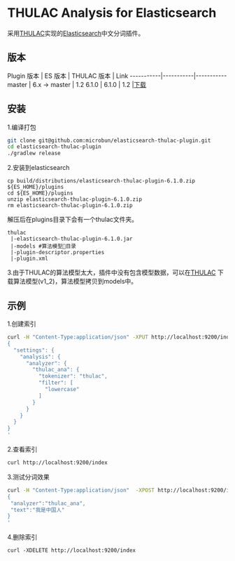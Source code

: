 # THULAC Analysis for Elasticsearch 
采用[THULAC](https://github.com/thunlp/THULAC-Java)实现的[Elasticsearch](https://www.elastic.co)中文分词插件。

版本
--------

Plugin 版本 | ES 版本 | THULAC 版本 |  Link
-----------|-----------|-----------
master | 6.x -> master | 1.2
6.1.0 | 6.1.0          | 1.2      |[下载](https://github.com/microbun/elasticsearch-thulac-plugin/archive/v6.1.0.tar.gz)

安装
--------
1.编译打包

```bash
git clone git@github.com:microbun/elasticsearch-thulac-plugin.git
cd elasticsearch-thulac-plugin
./gradlew release
```

2.安装到elasticsearch
```
cp build/distributions/elasticsearch-thulac-plugin-6.1.0.zip ${ES_HOME}/plugins
cd ${ES_HOME}/plugins
unzip elasticsearch-thulac-plugin-6.1.0.zip
rm elasticsearch-thulac-plugin-6.1.0.zip
```
解压后在plugins目录下会有一个thulac文件夹。
```
thulac
 |-elasticsearch-thulac-plugin-6.1.0.jar
 |-models #算法模型目录
 |-plugin-descriptor.properties
 |-plugin.xml
```

3.由于THULAC的算法模型太大，插件中没有包含模型数据，可以在[THULAC](https://github.com/thunlp/THULAC-Java) 下载算法模型(v1_2)，算法模型拷贝到models中。


示例
--------
1.创建索引
```bash
curl -H "Content-Type:application/json" -XPUT http://localhost:9200/index -d'
{
  "settings": {
    "analysis": {
      "analyzer": {
        "thulac_ana": {
          "tokenizer": "thulac",
          "filter": [
            "lowercase"
          ]
        }
      }
    }
  }
}
'
```
2.查看索引
```bash
curl http://localhost:9200/index
```
3.测试分词效果
```bash
curl -H "Content-Type:application/json"  -XPOST http://localhost:9200/index/_analyze -d'
{
 "analyzer":"thulac_ana",
 "text":"我是中国人"
}
'

```
4.删除索引
```
curl -XDELETE http://localhost:9200/index
```
